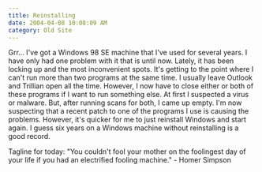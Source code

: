 ```yaml
---
title: Reinstalling
date: 2004-04-08 10:08:09 AM
category: Old Site
---
```


Grr... I've got a Windows 98 SE machine that I've used for several years. I have only had one problem with it that is until now. Lately, it has been locking up and the most inconvenient spots. It's getting to the point where I can't run more than two programs at the same time. I usually leave Outlook and Trillian open all the time. However, I now have to close either or both of these programs if I want to run something else. At first I suspected a virus or malware. But, after running scans for both, I came up empty. I'm now suspecting that a recent patch to one of the programs I use is causing the problems. However, it's quicker for me to just reinstall Windows and start again. I guess six years on a Windows machine without reinstalling is a good record.

Tagline for today: "You couldn't fool your mother on the foolingest day of your life if you had an electrified fooling machine." - Homer Simpson
